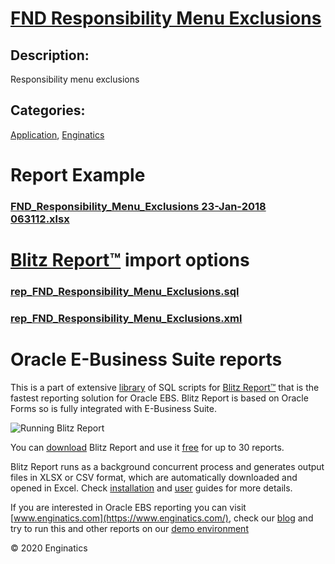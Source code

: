 # [FND Responsibility Menu Exclusions](https://www.enginatics.com/reports/fnd-responsibility-menu-exclusions)
## Description: 
Responsibility menu exclusions
## Categories: 
[Application](https://www.enginatics.com/library/?pg=1&category[]=Application), [Enginatics](https://www.enginatics.com/library/?pg=1&category[]=Enginatics)
# Report Example
### [FND_Responsibility_Menu_Exclusions 23-Jan-2018 063112.xlsx](https://www.enginatics.com/example/fnd-responsibility-menu-exclusions)
# [Blitz Report™](https://www.enginatics.com/blitz-report) import options
### [rep_FND_Responsibility_Menu_Exclusions.sql](https://www.enginatics.com/export/fnd-responsibility-menu-exclusions)
### [rep_FND_Responsibility_Menu_Exclusions.xml](https://www.enginatics.com/xml/fnd-responsibility-menu-exclusions)
# Oracle E-Business Suite reports

This is a part of extensive [library](https://www.enginatics.com/library/) of SQL scripts for [Blitz Report™](https://www.enginatics.com/blitz-report/) that is the fastest reporting solution for Oracle EBS. Blitz Report is based on Oracle Forms so is fully integrated with E-Business Suite. 

![Running Blitz Report](https://www.enginatics.com/wp-content/uploads/2018/01/Running-blitz-report.png) 

You can [download](https://www.enginatics.com/download/) Blitz Report and use it [free](https://www.enginatics.com/pricing/) for up to 30 reports. 

Blitz Report runs as a background concurrent process and generates output files in XLSX or CSV format, which are automatically downloaded and opened in Excel. Check [installation](https://www.enginatics.com/installation-guide/) and [user](https://www.enginatics.com/user-guide/) guides for more details.

If you are interested in Oracle EBS reporting you can visit [www.enginatics.com](https://www.enginatics.com/), check our [blog](https://www.enginatics.com/blog) and try to run this and other reports on our [demo environment](http://demo.enginatics.com/)

© 2020 Enginatics